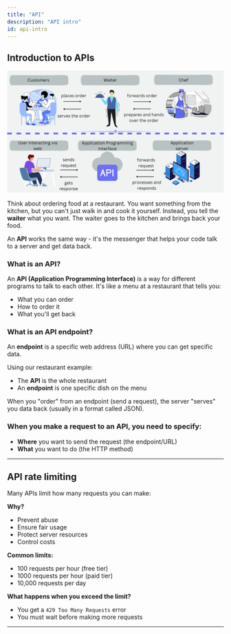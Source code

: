 ```yaml
---
title: "API"
description: "API intro"
id: api-intro
---
```


## Introduction to APIs

![Restaurant analogy](../../static/img/Figure_Real_world_Analogy_of_an_API_2f5cee9677.png)


Think about ordering food at a restaurant. You want something from the kitchen, but you can't just walk in and cook it yourself. Instead, you tell the **waiter** what you want. The waiter goes to the kitchen and brings back your food.

An **API** works the same way - it's the messenger that helps your code talk to a server and get data back.

### What is an API?

An **API (Application Programming Interface)** is a way for different programs to talk to each other. It's like a menu at a restaurant that tells you:
- What you can order
- How to order it
- What you'll get back

### What is an API endpoint?

An **endpoint** is a specific web address (URL) where you can get specific data. 

Using our restaurant example:
- The **API** is the whole restaurant
- An **endpoint** is one specific dish on the menu

When you "order" from an endpoint (send a request), the server "serves" you data back (usually in a format called JSON).


### When you make a request to an API, you need to specify:

- **Where** you want to send the request (the endpoint/URL)
- **What** you want to do (the HTTP method)



---

## API rate limiting

Many APIs limit how many requests you can make:

**Why?**
- Prevent abuse
- Ensure fair usage
- Protect server resources
- Control costs

**Common limits:**
- 100 requests per hour (free tier)
- 1000 requests per hour (paid tier)
- 10,000 requests per day

**What happens when you exceed the limit?**
- You get a `429 Too Many Requests` error
- You must wait before making more requests

---



